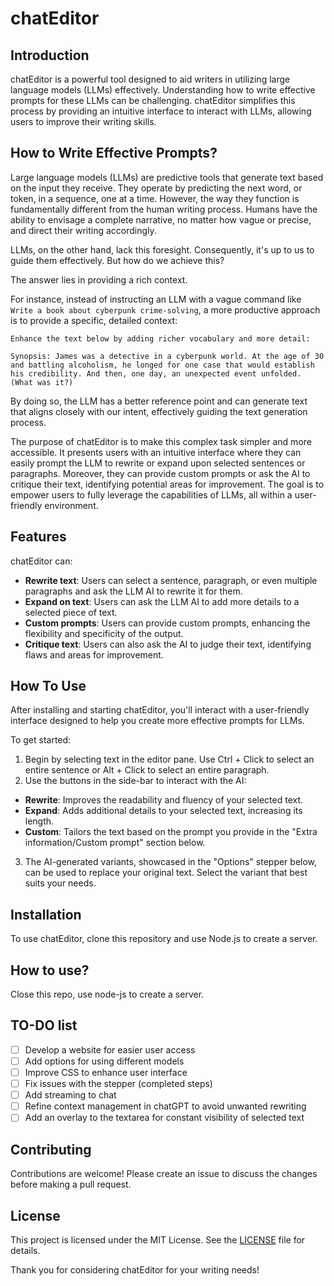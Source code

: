 # chatEditor

## Introduction

chatEditor is a powerful tool designed to aid writers in utilizing large language models (LLMs) effectively. Understanding how to write effective prompts for these LLMs can be challenging. chatEditor simplifies this process by providing an intuitive interface to interact with LLMs, allowing users to improve their writing skills.

## How to Write Effective Prompts?

Large language models (LLMs) are predictive tools that generate text based on the input they receive. They operate by predicting the next word, or token, in a sequence, one at a time. However, the way they function is fundamentally different from the human writing process. Humans have the ability to envisage a complete narrative, no matter how vague or precise, and direct their writing accordingly.

LLMs, on the other hand, lack this foresight. Consequently, it's up to us to guide them effectively. But how do we achieve this?

The answer lies in providing a rich context.

For instance, instead of instructing an LLM with a vague command like `Write a book about cyberpunk crime-solving`, a more productive approach is to provide a specific, detailed context:

```
Enhance the text below by adding richer vocabulary and more detail:

Synopsis: James was a detective in a cyberpunk world. At the age of 30 and battling alcoholism, he longed for one case that would establish his credibility. And then, one day, an unexpected event unfolded. (What was it?)
```

By doing so, the LLM has a better reference point and can generate text that aligns closely with our intent, effectively guiding the text generation process.

The purpose of chatEditor is to make this complex task simpler and more accessible. It presents users with an intuitive interface where they can easily prompt the LLM to rewrite or expand upon selected sentences or paragraphs. Moreover, they can provide custom prompts or ask the AI to critique their text, identifying potential areas for improvement. The goal is to empower users to fully leverage the capabilities of LLMs, all within a user-friendly environment.

## Features

chatEditor can:

- **Rewrite text**: Users can select a sentence, paragraph, or even multiple paragraphs and ask the LLM AI to rewrite it for them.
- **Expand on text**: Users can ask the LLM AI to add more details to a selected piece of text.
- **Custom prompts**: Users can provide custom prompts, enhancing the flexibility and specificity of the output.
- **Critique text**: Users can also ask the AI to judge their text, identifying flaws and areas for improvement.

## How To Use

After installing and starting chatEditor, you'll interact with a user-friendly interface designed to help you create more effective prompts for LLMs.

To get started:

1. Begin by selecting text in the editor pane. Use Ctrl + Click to select an entire sentence or Alt + Click to select an entire paragraph.
2. Use the buttons in the side-bar to interact with the AI:

- **Rewrite**: Improves the readability and fluency of your selected text.
- **Expand**: Adds additional details to your selected text, increasing its length.
- **Custom**: Tailors the text based on the prompt you provide in the "Extra information/Custom prompt" section below.

3. The AI-generated variants, showcased in the "Options" stepper below, can be used to replace your original text. Select the variant that best suits your needs.

## Installation

To use chatEditor, clone this repository and use Node.js to create a server.

## How to use?

Close this repo, use node-js to create a server.

## TO-DO list

- [ ] Develop a website for easier user access
- [ ] Add options for using different models
- [ ] Improve CSS to enhance user interface
- [ ] Fix issues with the stepper (completed steps)
- [ ] Add streaming to chat
- [ ] Refine context management in chatGPT to avoid unwanted rewriting
- [ ] Add an overlay to the textarea for constant visibility of selected text

## Contributing

Contributions are welcome! Please create an issue to discuss the changes before making a pull request.

## License

This project is licensed under the MIT License. See the [LICENSE](LICENSE) file for details.

Thank you for considering chatEditor for your writing needs!
